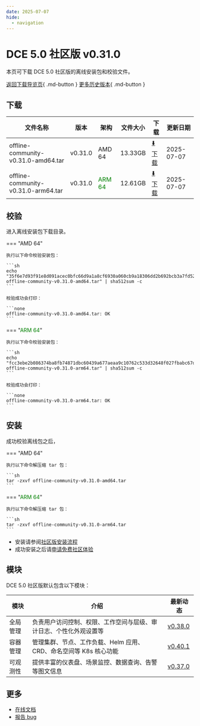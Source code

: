 ```yaml
---
date: 2025-07-07
hide:
  - navigation
---
```


# DCE 5.0 社区版 v0.31.0

本页可下载 DCE 5.0 社区版的离线安装包和校验文件。

[返回下载导览页](../index.md){ .md-button } [更多历史版本](./dce5-installer-history.md){ .md-button }

## 下载

| 文件名称 | 版本 | 架构 | 文件大小 | 下载 | 更新日期 |
| ------- | --- | ---- | ------ | --- | ------- |
| offline-community-v0.31.0-amd64.tar | v0.31.0 | AMD 64 | 13.33GB | [:arrow_down: 下载](https://qiniu-download-public.daocloud.io/DaoCloud_Enterprise/dce5/offline-community-v0.31.0-amd64.tar) | 2025-07-07 |
| offline-community-v0.31.0-arm64.tar | v0.31.0 | <font color="green">ARM 64</font> | 12.61GB | [:arrow_down: 下载](https://qiniu-download-public.daocloud.io/DaoCloud_Enterprise/dce5/offline-community-v0.31.0-arm64.tar) | 2025-07-07 |

## 校验

进入离线安装包下载目录。

=== "AMD 64"

    执行以下命令校验安装包：

    ```sh
    echo "35f6e7d93f91e8d091acec0bfc66d9a1a8cf6930a060cb9a18306dd2b692bcb3a7fd52714f5aa930a5da31421d8619a037c4cfe7b992de73094b3b06e10b8dd7  offline-community-v0.31.0-amd64.tar" | sha512sum -c
    ```

    校验成功会打印：

    ```none
    offline-community-v0.31.0-amd64.tar: OK
    ```

=== "<font color="green">ARM 64</font>"

    执行以下命令校验安装包：

    ```sh
    echo "fcc3ebe2b086374ba8fb74871dbc60439a677aeaa9c10762c533d32648f027fbabc67d83cd4ba52e9a4b49f8c9a78ad3afe123513b3642ed4fd16341b4ee5f70  offline-community-v0.31.0-arm64.tar" | sha512sum -c
    ```

    校验成功会打印：

    ```none
    offline-community-v0.31.0-arm64.tar: OK
    ```

## 安装

成功校验离线包之后，

=== "AMD 64"

    执行以下命令解压缩 tar 包：

    ```sh
    tar -zxvf offline-community-v0.31.0-amd64.tar
    ```

=== "<font color="green">ARM 64</font>"

    执行以下命令解压缩 tar 包：

    ```sh
    tar -zxvf offline-community-v0.31.0-arm64.tar
    ```

- 安装请参阅[社区版安装流程](../../install/community/k8s/online.md#_2)
- 成功安装之后请[申请免费社区体验](../../dce/license0.md)

## 模块

DCE 5.0 社区版默认包含以下模块：

| 模块     | 介绍            | 最新动态         |
| -------- | -------------- | -------------- |
| 全局管理 | 负责用户访问控制、权限、工作空间与层级、审计日志、个性化外观设置等 | [v0.38.0](../../ghippo/intro/release-notes.md#v0380) |
| 容器管理 | 管理集群、节点、工作负载、Helm 应用、CRD、命名空间等 K8s 核心功能 | [v0.40.1](../../kpanda/intro/release-notes.md#v0401) |
| 可观测性 | 提供丰富的仪表盘、场景监控、数据查询、告警等图文信息 | [v0.37.0](../../insight/intro/release-notes.md#v0370) |

## 更多

- [在线文档](../../dce/index.md)
- [报告 bug](https://github.com/DaoCloud/DaoCloud-docs/issues)
